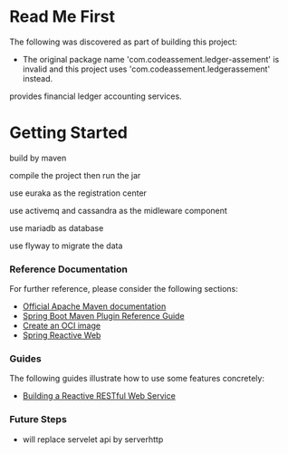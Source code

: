 # Read Me First
The following was discovered as part of building this project:

* The original package name 'com.codeassement.ledger-assement' is invalid and this project uses 'com.codeassement.ledgerassement' instead.

provides financial ledger accounting services.

# Getting Started

build by maven 

compile the project then run the jar

use euraka as the registration center

use activemq and cassandra as the midleware component

use mariadb as database

use flyway to migrate the data

### Reference Documentation
For further reference, please consider the following sections:

* [Official Apache Maven documentation](https://maven.apache.org/guides/index.html)
* [Spring Boot Maven Plugin Reference Guide](https://docs.spring.io/spring-boot/docs/3.3.0-RC1/maven-plugin/reference/html/)
* [Create an OCI image](https://docs.spring.io/spring-boot/docs/3.3.0-RC1/maven-plugin/reference/html/#build-image)
* [Spring Reactive Web](https://docs.spring.io/spring-boot/docs/3.3.0-RC1/reference/htmlsingle/index.html#web.reactive)

### Guides
The following guides illustrate how to use some features concretely:

* [Building a Reactive RESTful Web Service](https://spring.io/guides/gs/reactive-rest-service/)

### Future Steps
* will replace servelet api by serverhttp
